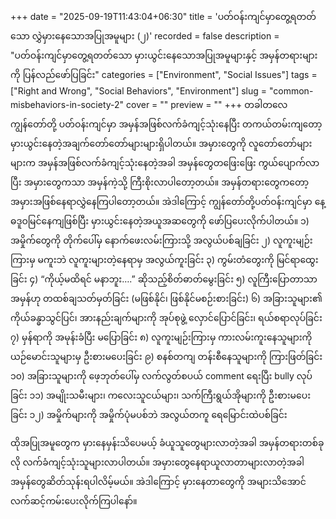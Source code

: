 +++
date = "2025-09-19T11:43:04+06:30"
title = 'ပတ်ဝန်းကျင်မှာတွေ့ရတတ်သော လွှဲမှားနေသောအပြုအမူများ (၂)'
recorded = false
description = "ပတ်ဝန်းကျင်မှာတွေ့ရတတ်သော မှားယွင်းနေသောအပြုအမူများနှင့် အမှန်တရားများကို ပြန်လည်ဖော်ပြခြင်း"
categories = ["Environment", "Social Issues"]
tags = ["Right and Wrong", "Social Behaviors", "Environment"]
slug = "common-misbehaviors-in-society-2"
cover = ""
preview = ""
+++
တခါတလေ ကျွန်တော်တို့ ပတ်ဝန်းကျင်မှာ အမှန်အဖြစ်လက်ခံကျင့်သုံးနေပြီး တကယ်တမ်းကျတော့ မှားယွင်းနေတဲ့အချက်တော်တော်များများရှိပါတယ်။ အမှားတွေကို လူတော်တော်များများက အမှန်အဖြစ်လက်ခံကျင့်သုံးနေတဲ့အခါ အမှန်တွေတဖြေးဖြေး ကွယ်ပျောက်လာပြီး အမှားတွေကသာ အမှန်ကဲ့သို့ ကြီးစိုးလာပါတော့တယ်။ အမှန်တရားတွေကတော့ အမှားအဖြစ်နေရာလွှဲနေကြပါတော့တယ်။ အဲဒါကြောင့် ကျွန်တော်တို့ပတ်ဝန်းကျင်မှာ နေ့ဓဒူဝမြင်နေကျဖြစ်ပြီး မှားယွင်းနေတဲ့အယူအဆတွေကို ဖော်ပြပေးလိုက်ပါတယ်။
၁) အမှိုက်တွေကို တိုက်ပေါ်မှ နောက်ဖေးလမ်းကြားသို့ အလွယ်ပစ်ချခြင်း
၂) လူကူးမျဉ်းကြားမှ မကူးဘဲ လူကူးများတဲ့နေရာမှ အလွယ်ကူးခြင်း
၃) ကွမ်းတံတွေးကို မြင်ရာထွေးခြင်း
၄) “ကိုယ့်မထိရင် မနာဘူး….” ဆိုသည့်စိတ်ဓာတ်မွေးခြင်း
၅) လူကြီးပြောတာသာ အမှန်ဟု တထစ်ချသတ်မှတ်ခြင်း (မဖြစ်နိုင်၊ ဖြစ်နိုင်မစဉ်းစားခြင်း)
၆) အခြားသူများ၏ ကိုယ်ခန္ဓာသွင်ပြင်၊ အားနည်းချက်များကို အုပ်စုဖွဲ့ လှောင်ပြောင်ခြင်း၊ ရယ်စရာလုပ်ခြင်း
၇) မှန်ရာကို အမုန်းခံပြီး မပြောခြင်း
၈) လူကူးမျဉ်းကြားမှ ကားလမ်းကူးနေသူများကို ယဉ်မောင်းသူများမှ ဦးစားမပေးခြင်း
၉) စနစ်တကျ တန်းစီနေသူများကို ကြားဖြတ်ခြင်း
၁၀) အခြားသူများကို ဖေ့ဘုတ်ပေါ်မှ လက်လွတ်စပယ် comment ရေးပြီး bully လုပ်ခြင်း
၁၁) အမျိုးသမီးများ၊ ကလေးသူငယ်များ၊ သက်ကြီးရွယ်အိုများကို ဦးစားမပေးခြင်း
၁၂) အမှိုက်များကို အမှိုက်ပုံမပစ်ဘဲ အလွယ်တကူ ရေမြောင်းထဲပစ်ခြင်း

ထိုအပြုအမူတွေက မှားနေမှန်းသိပေမယ့် ခံယူသူတွေများလာတဲ့အခါ အမှန်တရားတစ်ခုလို လက်ခံကျင့်သုံးသူများလာပါတယ်။ အမှားတွေနေရာယူလာတာများလာတဲ့အခါ အမှန်တွေဆိတ်သုန်းရပါလိမ့်မယ်။ အဲဒါကြောင့် မှားနေတာတွေကို အများသိအောင် လက်ဆင့်ကမ်းပေးလိုက်ကြပါနော်။ 